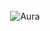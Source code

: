 <div align="center">
<br/>
<img src="https://raw.githubusercontent.com/YlanCuvier/YlanCuvier/assets/readme.gif" alt="Aura">

<br/>
<br/>

</div>

